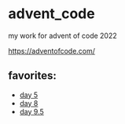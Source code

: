 # advent_code

my work for advent of code 2022

https://adventofcode.com/

## favorites:
  - [day 5](https://github.com/jstebner/advent_code/tree/master/day05)
  - [day 8](https://github.com/jstebner/advent_code/tree/master/day08)
  - [day 9.5](https://github.com/jstebner/advent_code/tree/master/day09)